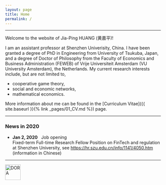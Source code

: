 ```yaml
---
layout: page
title: Home
permalink: /
---
```


---
Welcome to the website of Jia-Ping HUANG (黄嘉平)!

I am an assistant professor at Shenzhen Univerisity, China. I have been granted a degree of PhD in Engineering from University of Tsukuba, Japan, and a degree of Doctor of Philosophy from the Faculty of Economics and Business Administration (FEWEB) of Vrije Universiteit Amsterdam (VU University Amsterdam), the Netherlands. My current research interests include, but are not limited to,
* cooperative game theory,   
* social and economic networks,   
* mathematical economics.   

More information about me can be found in the [Curriculum Vitae]({{ site.baseurl }}{% link _pages/01_CV.md %}) page.

---

### News in 2020
* **Jan 2, 2020** &nbsp; Job opening     
Fixed-term Full-time Research Fellow Position on FinTech and regulation at Shenzhen University, see <https://hr.szu.edu.cn/info/1141/4050.htm> (information in Chinese)   


---

<a href="https://sfdora.org/"><img src="{{ site.baseurl }}{% link /assets/img/Dorabadge1.png %}" alt="DORA" title="DORA" height="50" /></a>
